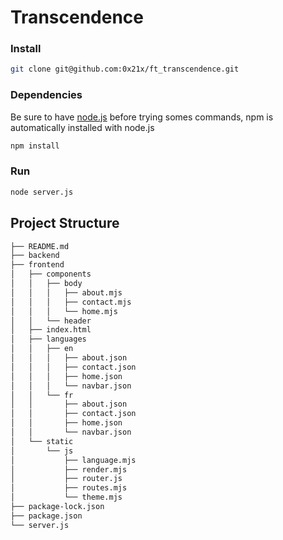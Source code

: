 # Transcendence

### Install
```zsh
git clone git@github.com:0x21x/ft_transcendence.git
```
### Dependencies
Be sure to have [node.js](https://nodejs.org/en/download/package-manager) before trying somes commands, npm is automatically installed with node.js 
```zsh
npm install
```
### Run
```zsh
node server.js
```

## Project Structure

```zsh
├── README.md
├── backend
├── frontend
│   ├── components
│   │   ├── body
│   │   │   ├── about.mjs
│   │   │   ├── contact.mjs
│   │   │   └── home.mjs
│   │   └── header
│   ├── index.html
│   ├── languages
│   │   ├── en
│   │   │   ├── about.json
│   │   │   ├── contact.json
│   │   │   ├── home.json
│   │   │   └── navbar.json
│   │   └── fr
│   │       ├── about.json
│   │       ├── contact.json
│   │       ├── home.json
│   │       └── navbar.json
│   └── static
│       └── js
│           ├── language.mjs
│           ├── render.mjs
│           ├── router.js
│           ├── routes.mjs
│           └── theme.mjs
├── package-lock.json
├── package.json
└── server.js
```